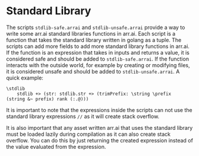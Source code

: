 # Standard Library

The scripts `stdlib-safe.arrai` and `stdlib-unsafe.arrai` provide a way to write some arr.ai standard libraries functions in arr.ai. Each script is a function that takes the standard library written in golang as a tuple. The scripts can add more fields to add more standard library functions in arr.ai. If the function is an expression that takes in inputs and returns a value, it is considered safe and should be added to `stdlib-safe.arrai`. If the function interacts with the outside world, for example by creating or modifying files, it is considered unsafe and should be added to `stdlib-unsafe.arrai`. A quick example:

```arrai
\stdlib
    stdlib +> (str: stdlib.str +> (trimPrefix: \string \prefix  (string &~ prefix) rank (:.@)))
```

It is important to note that the expressions inside the scripts can not use the standard library expressions `//` as it will create stack overflow.

It is also important that any asset written arr.ai that uses the standard library must be loaded lazily during compilation as it can also create stack overflow. You can do this by just returning the created expression instead of the value evaluated from the expression.
